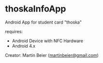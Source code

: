 thoskaInfoApp
=============

Android App for student card "thoska"

requires:
- Android Device with NFC Hardware
- Android 4.x

Creator: Martin Beier (martinbeier@gmail.com)
